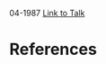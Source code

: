 

04-1987
[Link to Talk](https://www.churchofjesuschrist.org/study/general-conference/1987/04/priesthood-session?lang=eng)



# References
